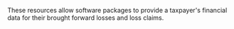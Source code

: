 These resources allow software packages to provide a taxpayer's financial data for their brought forward losses and loss claims.